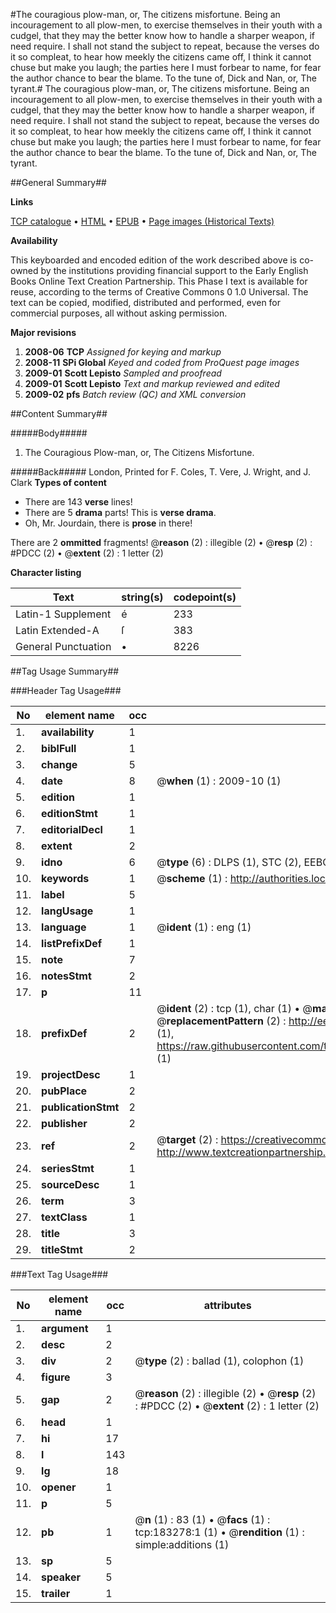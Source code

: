 #The couragious plow-man, or, The citizens misfortune. Being an incouragement to all plow-men, to exercise themselves in their youth with a cudgel, that they may the better know how to handle a sharper weapon, if need require. I shall not stand the subject to repeat, because the verses do it so compleat, to hear how meekly the citizens came off, I think it cannot chuse but make you laugh; the parties here I must forbear to name, for fear the author chance to bear the blame. To the tune of, Dick and Nan, or, The tyrant.#
The couragious plow-man, or, The citizens misfortune. Being an incouragement to all plow-men, to exercise themselves in their youth with a cudgel, that they may the better know how to handle a sharper weapon, if need require. I shall not stand the subject to repeat, because the verses do it so compleat, to hear how meekly the citizens came off, I think it cannot chuse but make you laugh; the parties here I must forbear to name, for fear the author chance to bear the blame. To the tune of, Dick and Nan, or, The tyrant.

##General Summary##

**Links**

[TCP catalogue](http://www.ota.ox.ac.uk/tcp/)  • 
[HTML](http://tei.it.ox.ac.uk/tcp/Texts-HTML/free/B02/B02437.html)  • 
[EPUB](http://tei.it.ox.ac.uk/tcp/Texts-EPUB/free/B02/B02437.epub) • 
[Page images (Historical Texts)](https://data.historicaltexts.jisc.ac.uk/view?pubId=eebo-99887654e&pageId=eebo-99887654e-183278-1)

**Availability**

This keyboarded and encoded edition of the
	       work described above is co-owned by the institutions
	       providing financial support to the Early English Books
	       Online Text Creation Partnership. This Phase I text is
	       available for reuse, according to the terms of Creative
	       Commons 0 1.0 Universal. The text can be copied,
	       modified, distributed and performed, even for
	       commercial purposes, all without asking permission.

**Major revisions**

1. __2008-06__ __TCP__ *Assigned for keying and markup*
1. __2008-11__ __SPi Global__ *Keyed and coded from ProQuest page images*
1. __2009-01__ __Scott Lepisto__ *Sampled and proofread*
1. __2009-01__ __Scott Lepisto__ *Text and markup reviewed and edited*
1. __2009-02__ __pfs__ *Batch review (QC) and XML conversion*

##Content Summary##

#####Body#####

1. The Couragious Plow-man, or, The Citizens Misfortune.

#####Back#####
London, Printed for F. Coles, T. Vere, J. Wright, and J. Clark
**Types of content**

  * There are 143 **verse** lines!
  * There are 5 **drama** parts! This is **verse drama**.
  * Oh, Mr. Jourdain, there is **prose** in there!

There are 2 **ommitted** fragments! 
 @__reason__ (2) : illegible (2)  •  @__resp__ (2) : #PDCC (2)  •  @__extent__ (2) : 1 letter (2)

**Character listing**


|Text|string(s)|codepoint(s)|
|---|---|---|
|Latin-1 Supplement|é|233|
|Latin Extended-A|ſ|383|
|General Punctuation|•|8226|

##Tag Usage Summary##

###Header Tag Usage###

|No|element name|occ|attributes|
|---|---|---|---|
|1.|__availability__|1||
|2.|__biblFull__|1||
|3.|__change__|5||
|4.|__date__|8| @__when__ (1) : 2009-10 (1)|
|5.|__edition__|1||
|6.|__editionStmt__|1||
|7.|__editorialDecl__|1||
|8.|__extent__|2||
|9.|__idno__|6| @__type__ (6) : DLPS (1), STC (2), EEBO-CITATION (1), PROQUEST (1), VID (1)|
|10.|__keywords__|1| @__scheme__ (1) : http://authorities.loc.gov/ (1)|
|11.|__label__|5||
|12.|__langUsage__|1||
|13.|__language__|1| @__ident__ (1) : eng (1)|
|14.|__listPrefixDef__|1||
|15.|__note__|7||
|16.|__notesStmt__|2||
|17.|__p__|11||
|18.|__prefixDef__|2| @__ident__ (2) : tcp (1), char (1)  •  @__matchPattern__ (2) : ([0-9\-]+):([0-9IVX]+) (1), (.+) (1)  •  @__replacementPattern__ (2) : http://eebo.chadwyck.com/downloadtiff?vid=$1&page=$2 (1), https://raw.githubusercontent.com/textcreationpartnership/Texts/master/tcpchars.xml#$1 (1)|
|19.|__projectDesc__|1||
|20.|__pubPlace__|2||
|21.|__publicationStmt__|2||
|22.|__publisher__|2||
|23.|__ref__|2| @__target__ (2) : https://creativecommons.org/publicdomain/zero/1.0/ (1), http://www.textcreationpartnership.org/docs/. (1)|
|24.|__seriesStmt__|1||
|25.|__sourceDesc__|1||
|26.|__term__|3||
|27.|__textClass__|1||
|28.|__title__|3||
|29.|__titleStmt__|2||


###Text Tag Usage###

|No|element name|occ|attributes|
|---|---|---|---|
|1.|__argument__|1||
|2.|__desc__|2||
|3.|__div__|2| @__type__ (2) : ballad (1), colophon (1)|
|4.|__figure__|3||
|5.|__gap__|2| @__reason__ (2) : illegible (2)  •  @__resp__ (2) : #PDCC (2)  •  @__extent__ (2) : 1 letter (2)|
|6.|__head__|1||
|7.|__hi__|17||
|8.|__l__|143||
|9.|__lg__|18||
|10.|__opener__|1||
|11.|__p__|5||
|12.|__pb__|1| @__n__ (1) : 83 (1)  •  @__facs__ (1) : tcp:183278:1 (1)  •  @__rendition__ (1) : simple:additions (1)|
|13.|__sp__|5||
|14.|__speaker__|5||
|15.|__trailer__|1||
